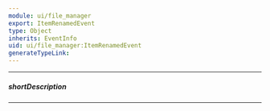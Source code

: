 ```yaml
---
module: ui/file_manager
export: ItemRenamedEvent
type: Object
inherits: EventInfo
uid: ui/file_manager:ItemRenamedEvent
generateTypeLink: 
---
```

---
##### shortDescription
<!-- Description goes here -->

---
<!-- Description goes here -->